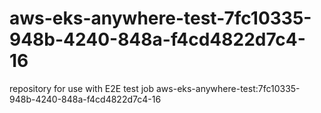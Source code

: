 # aws-eks-anywhere-test-7fc10335-948b-4240-848a-f4cd4822d7c4-16
repository for use with E2E test job aws-eks-anywhere-test:7fc10335-948b-4240-848a-f4cd4822d7c4-16
